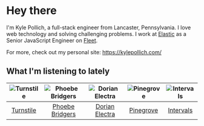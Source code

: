 # Hey there


I'm Kyle Pollich, a full-stack engineer from Lancaster, Pennsylvania. I love web technology and solving challenging problems.
I work at [Elastic](https://www.elastic.co/) as a Senior JavaScript Engineer on [Fleet](https://www.elastic.co/guide/en/fleet/current/fleet-overview.html).

For more, check out my personal site: https://kylepollich.com/

## What I'm listening to lately

<!-- begin artists -->
  |![Turnstile](https://i.scdn.co/image/ab6761610000f178634d95df40053f9e6d9506d8)|![Phoebe Bridgers](https://i.scdn.co/image/ab6761610000f178626686e362d30246e816cc5b)|![Dorian Electra](https://i.scdn.co/image/ab6761610000f17860857c01dc846983c3aa7d18)|![Pinegrove](https://i.scdn.co/image/ab6761610000f17833dca482f170d638dde2cf30)|![Intervals](https://i.scdn.co/image/ab6761610000f17837ab27bc31a4f60710f4512d)|
  |:---:|:---:|:---:|:---:|:---:|
  |[Turnstile](https://open.spotify.com/artist/2qnpHrOzdmOo1S4ox3j17x)|[Phoebe Bridgers](https://open.spotify.com/artist/1r1uxoy19fzMxunt3ONAkG)|[Dorian Electra](https://open.spotify.com/artist/202HZzqKvPsMHcbwnDZx7u)|[Pinegrove](https://open.spotify.com/artist/2gbT6GPXMis0OAkZbEQCYB)|[Intervals](https://open.spotify.com/artist/0xpJGyjbEzkWSNfcf2tcMl)|
<!-- end artists -->
